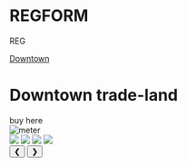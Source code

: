 # REGFORM
 REG
<!DOCTYPE html>
<html>
<head>
    <title>phed form</title>
    <link rel="stylesheet" href="css/style.css">
    <script src="js/main.js"></script>
    
</head>
<body>
    <div class="phed-form">
        <a href="" class="logo"><span>Down</span>town</a>
        <h1>Downtown trade-land</h1> 
        <div class="prompt">buy here</div>
    </div>
    <div class="ellipse">
        <img src="" alt="meter">
    </div>
    <section>
        <div class="box"></div>
            <div class="discription"></div>
            <div class="slide box">
                <img class="mySlides" src="img_snowtops.jpeg">
                <img class="mySlides" src="img_lights.jpeg">
                <img class="mySlides" src="img_mountains.jpeg">
                <img class="mySlides" src="img_forest.jpeg">
            </div>
            <div>
                <button class="w3-button w3-display-left" onclick="plusDivs(-1)">&#10094;</button>
                <button class="w3-button w3-display-right" onclick="plusDivs(+1)">&#10095;</button>
            </div>
        </div>
        <div class="box"></div>
            <div class="discription"></div>
            <div class="imgbox"><img src="" alt=""></div>
        </div>
        <div class="box"></div>
            <div class="discription"></div>
            <div class="imgbox"><img src="" alt=""></div>
        </div>
        <div class="box"></div>
            <div class="discription"></div>
            <div class="imgbox"><img src="" alt=""></div>
        </div>
        <div class="container"></div>
            <div class="discription"></div>
            <div class="imgbox"><img src="" alt=""></div>
        </div>
    </section>
</body>
</html>